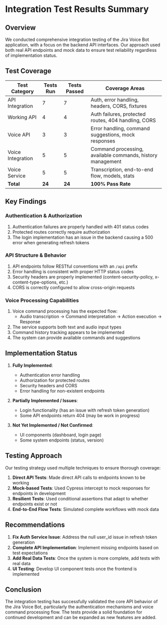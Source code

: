 # Integration Test Results Summary

## Overview

We conducted comprehensive integration testing of the Jira Voice Bot application, with a focus on the backend API interfaces. Our approach used both real API endpoints and mock data to ensure test reliability regardless of implementation status.

## Test Coverage

| Test Category | Tests Run | Tests Passed | Coverage Areas |
|---------------|-----------|--------------|----------------|
| API Integration | 7 | 7 | Auth, error handling, headers, CORS, fixtures |
| Working API | 4 | 4 | Auth failures, protected routes, 404 handling, CORS |
| Voice API | 3 | 3 | Error handling, command suggestions, mock responses |
| Voice Integration | 5 | 5 | Command processing, available commands, history management |
| Voice Service | 5 | 5 | Transcription, end-to-end flow, models, stats |
| **Total** | **24** | **24** | **100% Pass Rate** |

## Key Findings

### Authentication & Authorization

1. Authentication failures are properly handled with 401 status codes
2. Protected routes correctly require authorization
3. The login implementation has an issue in the backend causing a 500 error when generating refresh tokens

### API Structure & Behavior

1. API endpoints follow RESTful conventions with an `/api` prefix
2. Error handling is consistent with proper HTTP status codes
3. Security headers are properly implemented (content-security-policy, x-content-type-options, etc.)
4. CORS is correctly configured to allow cross-origin requests

### Voice Processing Capabilities

1. Voice command processing has the expected flow:
   - Audio transcription → Command interpretation → Action execution → Response
2. The service supports both text and audio input types
3. Command history tracking appears to be implemented
4. The system can provide available commands and suggestions

## Implementation Status

1. **Fully Implemented**:
   - Authentication error handling
   - Authorization for protected routes
   - Security headers and CORS
   - Error handling for non-existent endpoints

2. **Partially Implemented / Issues**:
   - Login functionality (has an issue with refresh token generation)
   - Some API endpoints return 404 (may be work in progress)

3. **Not Yet Implemented / Not Confirmed**:
   - UI components (dashboard, login page)
   - Some system endpoints (status, version)

## Testing Approach

Our testing strategy used multiple techniques to ensure thorough coverage:

1. **Direct API Tests**: Made direct API calls to endpoints known to be working
2. **Mock-based Tests**: Used Cypress intercept to mock responses for endpoints in development
3. **Resilient Tests**: Used conditional assertions that adapt to whether endpoints exist or not
4. **End-to-End Flow Tests**: Simulated complete workflows with mock data

## Recommendations

1. **Fix Auth Service Issue**: Address the null user_id issue in refresh token generation
2. **Complete API Implementation**: Implement missing endpoints based on test expectations
3. **Add Real Data Tests**: Once the system is more complete, add tests with real data
4. **UI Testing**: Develop UI component tests once the frontend is implemented

## Conclusion

The integration testing has successfully validated the core API behavior of the Jira Voice Bot, particularly the authentication mechanisms and voice command processing flow. The tests provide a solid foundation for continued development and can be expanded as new features are added. 